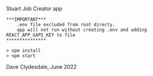 Stuart Job Creator app

    ***IMPORTANT***
        .env file excluded from root directy.
        app will not run without creating .env and adding REACT_APP_GAPI_KEY to file
    ***************

    > npm install
    > npm start

Dave Clydesdale, June 2022